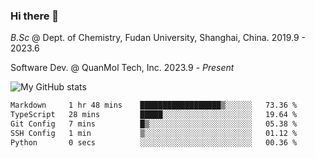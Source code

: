 ### Hi there 👋

<!--
**zephyr-zdz/zephyr-zdz** is a ✨ _special_ ✨ repository because its `README.md` (this file) appears on your GitHub profile.

Here are some ideas to get you started:

- 🔭 I’m currently working on ...
- 🌱 I’m currently learning ...
- 👯 I’m looking to collaborate on ...
- 🤔 I’m looking for help with ...
- 💬 Ask me about ...
- 📫 How to reach me: ...
- 😄 Pronouns: ...
- ⚡ Fun fact: ...
-->

_B.Sc_ @ Dept. of Chemistry, Fudan University, Shanghai, China. 2019.9 - 2023.6

Software Dev. @ QuanMol Tech, Inc. 2023.9 - _Present_

![My GitHub stats](https://github-readme-stats.vercel.app/api?username=zephyr-zdz)

<!--START_SECTION:waka-->

```txt
Markdown     1 hr 48 mins    ██████████████████▒░░░░░░   73.36 %
TypeScript   28 mins         █████░░░░░░░░░░░░░░░░░░░░   19.64 %
Git Config   7 mins          █▒░░░░░░░░░░░░░░░░░░░░░░░   05.38 %
SSH Config   1 min           ▒░░░░░░░░░░░░░░░░░░░░░░░░   01.12 %
Python       0 secs          ░░░░░░░░░░░░░░░░░░░░░░░░░   00.36 %
```

<!--END_SECTION:waka-->
